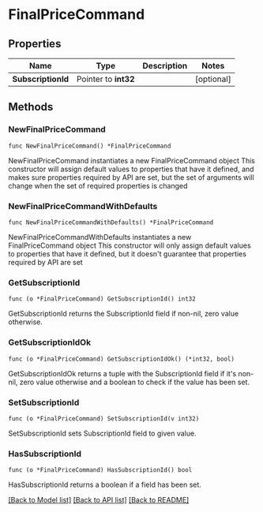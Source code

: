 # FinalPriceCommand

## Properties

Name | Type | Description | Notes
------------ | ------------- | ------------- | -------------
**SubscriptionId** | Pointer to **int32** |  | [optional] 

## Methods

### NewFinalPriceCommand

`func NewFinalPriceCommand() *FinalPriceCommand`

NewFinalPriceCommand instantiates a new FinalPriceCommand object
This constructor will assign default values to properties that have it defined,
and makes sure properties required by API are set, but the set of arguments
will change when the set of required properties is changed

### NewFinalPriceCommandWithDefaults

`func NewFinalPriceCommandWithDefaults() *FinalPriceCommand`

NewFinalPriceCommandWithDefaults instantiates a new FinalPriceCommand object
This constructor will only assign default values to properties that have it defined,
but it doesn't guarantee that properties required by API are set

### GetSubscriptionId

`func (o *FinalPriceCommand) GetSubscriptionId() int32`

GetSubscriptionId returns the SubscriptionId field if non-nil, zero value otherwise.

### GetSubscriptionIdOk

`func (o *FinalPriceCommand) GetSubscriptionIdOk() (*int32, bool)`

GetSubscriptionIdOk returns a tuple with the SubscriptionId field if it's non-nil, zero value otherwise
and a boolean to check if the value has been set.

### SetSubscriptionId

`func (o *FinalPriceCommand) SetSubscriptionId(v int32)`

SetSubscriptionId sets SubscriptionId field to given value.

### HasSubscriptionId

`func (o *FinalPriceCommand) HasSubscriptionId() bool`

HasSubscriptionId returns a boolean if a field has been set.


[[Back to Model list]](../README.md#documentation-for-models) [[Back to API list]](../README.md#documentation-for-api-endpoints) [[Back to README]](../README.md)


